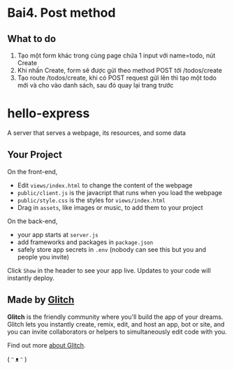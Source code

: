 # Bai4. Post method
## What to do
1) Tạo một form khác trong cùng page chứa 1 input với name=todo, nút Create
2) Khi nhấn Create, form sẽ được gửi theo method POST tới /todos/create
3) Tạo route /todos/create, khi có POST request gửi lên thì tạo một todo mới và cho vào danh sách, sau đó quay lại trang trước
# hello-express

A server that serves a webpage, its resources, and some data


## Your Project

On the front-end,

- Edit `views/index.html` to change the content of the webpage
- `public/client.js` is the javacript that runs when you load the webpage
- `public/style.css` is the styles for `views/index.html`
- Drag in `assets`, like images or music, to add them to your project

On the back-end,

- your app starts at `server.js`
- add frameworks and packages in `package.json`
- safely store app secrets in `.env` (nobody can see this but you and people you invite)

Click `Show` in the header to see your app live. Updates to your code will instantly deploy.


## Made by [Glitch](https://glitch.com/)

**Glitch** is the friendly community where you'll build the app of your dreams. Glitch lets you instantly create, remix, edit, and host an app, bot or site, and you can invite collaborators or helpers to simultaneously edit code with you.

Find out more [about Glitch](https://glitch.com/about).

( ᵔ ᴥ ᵔ )